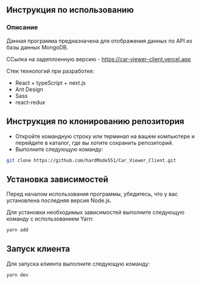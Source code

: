 ## Инструкция по использованию

### Описание

Данная программа предназначена для отображения данных по API из базы данных MongoDB.

ССылка на задеплоенную версию - https://car-viewer-client.vercel.app

Стек технологий при разработке:
- React + typeScript + next.js
- Ant Design
- Sass
- react-redux

## Инструкция по клонированию репозитория

- Откройте командную строку или терминал на вашем компьютере и перейдите в каталог, где вы хотите сохранить репозиторий.
- Выполните следующую команду:

```sh
git clone https://github.com/hardMode551/Car_Viewer_Client.git
```

## Установка зависимостей

Перед началом использования программы, убедитесь, что у вас установлена последняя версия Node.js.

Для установки необходимых зависимостей выполните следующую команду с использованием Yarn:

```sh
yarn add
```

## Запуск клиента

Для запуска клиента выполните следующую команду:

```sh
yarn dev
```
